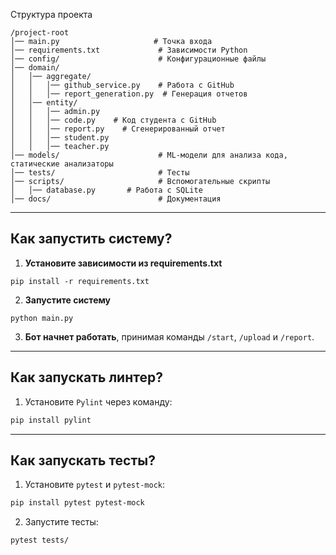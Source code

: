Структура проекта
```
/project-root
│── main.py                     # Точка входа
│── requirements.txt             # Зависимости Python
│── config/                      # Конфигурационные файлы
│── domain/                  
│   │── aggregate/                 
│   │   │── github_service.py    # Работа с GitHub
│   │   │── report_generation.py  # Генерация отчетов
│   │── entity/  
│   │   │── admin.py    
│   │   │── code.py    # Код студента с GitHub
│   │   │── report.py    # Сгенерированный отчет
│   │   │── student.py    
│   │   │── teacher.py                
│── models/                      # ML-модели для анализа кода, статические анализаторы
│── tests/                       # Тесты
│── scripts/                     # Вспомогательные скрипты
│   │── database.py       # Работа с SQLite
│── docs/                        # Документация
```

---

## **Как запустить систему?**
1. **Установите зависимости из requirements.txt**
```commandline
pip install -r requirements.txt
```
2. **Запустите систему**
```commandline
python main.py
```
3. **Бот начнет работать**, принимая команды `/start`, `/upload` и `/report`.
   

---

## **Как запускать линтер?**  
1. Установите `Pylint` через команду:  
   
```bash
pip install pylint
```

---

## **Как запускать тесты?**  
1. Установите `pytest` и `pytest-mock`:  
   
```bash
pip install pytest pytest-mock
```

2. Запустите тесты:  
   
```bash
pytest tests/
```

